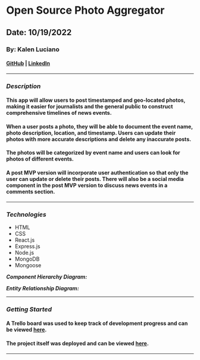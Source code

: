 # Open Source Photo Aggregator

## Date: 10/19/2022

### By: Kalen Luciano

#### [GitHub](https://github.com/kalenluciano) | [LinkedIn](https://www.linkedin.com/in/kalen-luciano-52377b15b/)

---

### **_Description_**

#### This app will allow users to post timestamped and geo-located photos, making it easier for journalists and the general public to construct comprehensive timelines of news events.

#### When a user posts a photo, they will be able to document the event name, photo description, location, and timestamp. Users can update their photos with more accurate descriptions and delete any inaccurate posts.

#### The photos will be categorized by event name and users can look for photos of different events.

#### A post MVP version will incorporate user authentication so that only the user can update or delete their posts. There will also be a social media component in the post MVP version to discuss news events in a comments section.

---

### **_Technologies_**

-   HTML
-   CSS
-   React.js
-   Express.js
-   Node.js
-   MongoDB
-   Mongoose

**_Component Hierarchy Diagram:_**

**_Entity Relationship Diagram:_**

---

### **_Getting Started_**

####

#### A Trello board was used to keep track of development progress and can be viewed [here](project.md).

#### The project itself was deployed and can be viewed [here](project.md).

---
